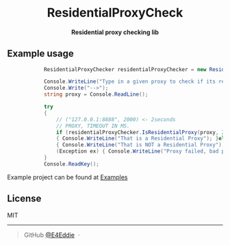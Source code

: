 <h1 align="center">
  <br>
  ResidentialProxyCheck
  <br>
</h1>

<h4 align="center">Residential proxy checking lib</h4>

## Example usage


```csharp
            ResidentialProxyChecker residentialProxyChecker = new ResidentialProxyChecker();

            Console.WriteLine("Type in a given proxy to check if its residential or not.");
            Console.Write("-->");
            string proxy = Console.ReadLine();

            try
            {
                // ("127.0.0.1:8888", 2000) <- 2seconds
                // PROXY, TIMEOUT IN MS.
                if (residentialProxyChecker.IsResidentialProxy(proxy, 2000))
                { Console.WriteLine("That is a Residential Proxy"); }else
                { Console.WriteLine("That is NOT a Residential Proxy"); }} catch
                (Exception ex) { Console.WriteLine("Proxy failed, bad proxy."); 
            }
            Console.ReadKey();
```
Example project can be found at [Examples](ResidentialProxyCheck/Example/Program.cs)

## License

MIT

---

> GitHub [@E4Eddie](https://github.com/E4Eddie) &nbsp;&middot;&nbsp;

